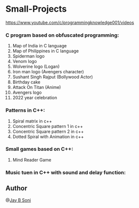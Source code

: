 # Small-Projects

https://www.youtube.com/c/programmingknowledge001/videos

### C program based on obfuscated programming:
1. Map of India in C language
2. Map of Philippines in C language
3. Spiderman logo 
4. Venom logo
5. Wolverine logo (Logan)
6. Iron man logo (Avengers character)
7. Sushant Singh Rajput (Bollywood Actor)
8. Birthday cake
9. Attack On Titan (Anime) 
10. Avengers logo
11. 2022 year celebration

### Patterns in C++:
1. Spiral matrix in c++
2. Concentric Square pattern 1 in c++
3. Concentric Square pattern 2 in c++
4. Dotted Spiral with Animation in c++

### Small games based on C++:
1. Mind Reader Game

### Music tuen in C++ with sound and delay function:



## Author
@[Jay B Soni](https://github.com/jaysonib)
